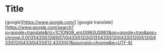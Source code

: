 # Title

[google][https://www.google.com/]
[google translate][https://www.google.com/search?q=google+translate&rlz=1C1ONGR_enUS983US983&oq=google+tran&aqs=chrome.0.0i131i433i512j69i57j0i433i512l2j0i131i433i512j0i433i512j0i512j0i433i512j0i433j0i433i512.4333j0j7&sourceid=chrome&ie=UTF-8]